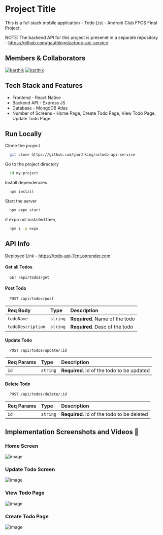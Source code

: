 # Project Title

This is a full stack mobile application - Todo List - Android Club FFCS Final Project. 

NOTE: The backend API for this project is presenet in a separate repository - https://github.com/gauthking/actodo-api-service

## Members & Collaborators
[![karthik](https://img.shields.io/badge/Karthik-1DA1F2?style=for-the-badge&logo=github&logoColor=black)](https://github.com/darkpanther25)
[![karthik](https://img.shields.io/badge/Chrianjeev-1DA1F2?style=for-the-badge&logo=github&logoColor=black)]([https://github.com/darkpanther25](https://github.com/chiranjeev13))

## Tech Stack and Features

- Frontend - React Native
- Backend API - Express JS
- Database - MongoDB Atlas
- Number of Screens - Home Page, Create Todo Page, View Todo Page, Update Todo Page.

## Run Locally

Clone the project

```bash
  git clone https://github.com/gauthking/actodo-api-service
```

Go to the project directory

```bash
  cd my-project
```

Install dependencies

```bash
  npm install
```

Start the server

```bash
  npx expo start
```

if expo not installed then,

```bash
  npm i -g expo
```


  
## API Info 

Deployed Link - https://todo-api-7cnt.onrender.com

#### Get all Todos

```http
  GET /api/todos/get
```

#### Post Todo

```http
  POST /api/todos/post
```

| Req Body | Type     | Description                       |
| :-------- | :------- | :-------------------------------- |
| `todoName`      | `string` | **Required**. Name of the todo|
| `todoDescription`      | `string` | **Required**. Desc of the todo|

#### Update Todo

```http
  POST /api/todos/update/:id
```

| Req Params | Type     | Description                       |
| :-------- | :------- | :-------------------------------- |
| `id`      | `string` | **Required**. id of the todo to be updated|

#### Delete Todo

```http
  POST /api/todos/delete/:id
```

| Req Params | Type     | Description                       |
| :-------- | :------- | :-------------------------------- |
| `id`      | `string` | **Required**. id of the todo to be deleted|


## Implementation Screenshots and Videos 🚀

### Home Screen

![image](https://github.com/gauthking/actodo-api-service/assets/90638995/b54e3196-1f49-4179-be2d-bc6e35c4d3cf)

### Update Todo Screen

![image](https://github.com/gauthking/actodo-api-service/assets/90638995/69e4427e-6278-49a6-9c66-8cab9e8ebd76)

### View Todo Page

![image](https://github.com/gauthking/actodo-api-service/assets/90638995/5feccc3b-e56f-4c99-ad0a-737f48c24119)

### Create Todo Page

![image](https://github.com/gauthking/actodo-api-service/assets/90638995/f2988709-1f03-4e3e-85f9-33092b0f1a88)


